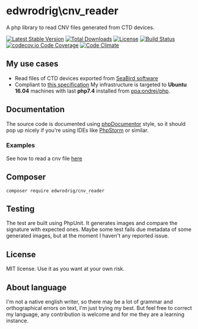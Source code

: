edwrodrig\cnv_reader
========
A php library to read CNV files generated from CTD devices.

[![Latest Stable Version](https://poser.pugx.org/edwrodrig/cnv_reader/v/stable)](https://packagist.org/packages/edwrodrig/cnv_reader)
[![Total Downloads](https://poser.pugx.org/edwrodrig/cnv_reader/downloads)](https://packagist.org/packages/edwrodrig/cnv_reader)
[![License](https://poser.pugx.org/edwrodrig/cnv_reader/license)](https://packagist.org/packages/edwrodrig/cnv_reader)
[![Build Status](https://travis-ci.org/edwrodrig/cnv_reader.svg?branch=master)](https://travis-ci.org/edwrodrig/cnv_reader)
[![codecov.io Code Coverage](https://codecov.io/gh/edwrodrig/cnv_reader/branch/master/graph/badge.svg)](https://codecov.io/github/edwrodrig/cnv_reader?branch=master)
[![Code Climate](https://codeclimate.com/github/edwrodrig/cnv_reader/badges/gpa.svg)](https://codeclimate.com/github/edwrodrig/cnv_reader)


## My use cases

 - Read files of CTD devices exported from [SeaBird software]((http://www.seabird.com/software))
 - Compliant to [this specification](http://www.odb.ntu.edu.tw/Thermosalinograph/instrument/SBEDataProcessing.pdf)
My infrastructure is targeted to __Ubuntu 16.04__ machines with last __php7.4__ installed from [ppa:ondrej/php](https://launchpad.net/~ondrej/+archive/ubuntu/php).

## Documentation
The source code is documented using [phpDocumentor](http://docs.phpdoc.org/references/phpdoc/basic-syntax.html) style,
so it should pop up nicely if you're using IDEs like [PhpStorm](https://www.jetbrains.com/phpstorm) or similar.

### Examples
See how to read a cnv file [here](https://github.com/edwrodrig/cnv_reader/tree/master/examples/read_file.php)

## Composer
```
composer require edwrodrig/cnv_reader
```

## Testing
The test are built using PhpUnit. It generates images and compare the signature with expected ones. Maybe some test fails due metadata of some generated images, but at the moment I haven't any reported issue.

## License
MIT license. Use it as you want at your own risk.

## About language
I'm not a native english writer, so there may be a lot of grammar and orthographical errors on text, I'm just trying my best. But feel free to correct my language, any contribution is welcome and for me they are a learning instance.

